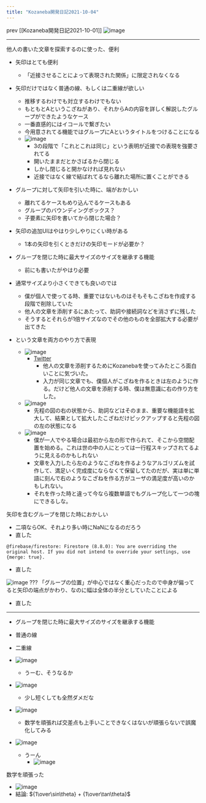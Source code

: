 ```yaml
---
title: "Kozaneba開発日記2021-10-04"
---
```


prev [[Kozaneba開発日記2021-10-01]]
![image](https://gyazo.com/112315562acdd784a4fb2715e28089f3/thumb/1000)


-----
他人の書いた文章を探索するのに使った、便利
- 矢印はとても便利
    - 「近接させることによって表現された関係」に限定されなくなる

- 矢印だけではなく普通の線、もしくは二重線が欲しい
    - 推移するわけでも対立するわけでもない
    - もともとAというこざねがあり、それからAの内容を詳しく解説したグループができたようなケース
    - 一番直感的にはイコールで繋ぎたい
    - 今用意されてる機能ではグループにAというタイトルをつけることになる
    - ![image](https://gyazo.com/72b05907e6c63bfc2c1030b979e489ed/thumb/1000)
        - 3の段階で「これとこれは同じ」という表明が近接での表現を強要されてる
        - 開いたままだとかさばるから閉じる
        - しかし閉じると開かなければ見れない
        - 近接ではなく線で結ばれてるなら離れた場所に置くことができる

- グループに対して矢印を引いた時に、端がおかしい
    - 離れてるケースもめり込んでるケースもある
    - グループのバウンディングボックス？
    - 子要素に矢印を書いてから閉じた場合？

- 矢印の追加UIはやはり少しやりにくい時がある
    - 1本の矢印を引くときだけの矢印モードが必要か？

- グループを閉じた時に最大サイズのサイズを継承する機能
    - 前にも書いたがやはり必要

- 通常サイズより小さくできても良いのでは
    - 僕が個人で使ってる時、重要ではないものはそもそもこざねを作成する段階で削除していた
    - 他人の文章を添削するにあたって、助詞や接続詞などを消さずに残した
    - そうするとそれらが1倍サイズなのでその他のものを全部拡大する必要が出てきた
- という文章を両方のやり方で表現
    - ![image](https://gyazo.com/efa0595dc7e8d9185c4ed23ea1670805/thumb/1000)
        - [Twitter](https://twitter.com/nishio/status/1444699350085423106)
            - 他人の文章を添削するためにKozanebaを使ってみたところ面白いことに気づいた。
            - 入力が同じ文章でも、僕個人がこざねを作るときは左のように作る。だけど他人の文章を添削する時、僕は無意識に右の作り方をした。
    - ![image](https://gyazo.com/a647b14f4a9e0ad3387657471dc5bd5e/thumb/1000)
        - 先程の図の右の状態から、助詞などはそのまま、重要な機能語を拡大して、結果として拡大したこざねだけピックアップすると先程の図の左の状態になる
    - ![image](https://gyazo.com/0becd01a242df92dc5f1f838448bdc28/thumb/1000)
        - 僕が一人でやる場合は最初から左の形で作られて、そこから空間配置を始める。これは世の中の人にとっては一行程スキップされてるように見えるのかもしれない
        - 文章を入力したら左のようなこざねを作るようなアルゴリズムを試作して、満足いく完成度にならなくて保留してたのだが、実は単に単語に刻んで右のようなこざねを作る方がユーザの満足度が高いのかもしれない。
        - それを作った時と違って今なら複数単語でもグループ化して一つの塊にできるしな。

矢印を含むグループを閉じた時におかしい
- 二項ならOK、それより多い時にNaNになるのだろう
- 直した

`@firebase/firestore: Firestore (8.8.0): You are overriding the original host. If you did not intend to override your settings, use {merge: true}.`
- 直した

![image](https://gyazo.com/ede48304d187644ad953ec443438106d/thumb/1000)
???
「グループの位置」が中心ではなく重心だったので中身が偏ってると矢印の端点がかわり、なのに幅は全体の半分としていたことによる
- 直した

---

- グループを閉じた時に最大サイズのサイズを継承する機能
- 普通の線
- 二重線

- ![image](https://gyazo.com/90a6ed3be3687f6434f564f88742658c/thumb/1000)
    - うーむ、そうなるか
- ![image](https://gyazo.com/4d463f6028898c9760c14429eed4e87f/thumb/1000)
    - 少し短くしても全然ダメだな
- ![image](https://gyazo.com/eb2de04e8499f8f7e80ebf4dad96eb9b/thumb/1000)
    - 数学を頑張れば交差点も上手いことできなくはないが頑張らないで誤魔化してみる
- ![image](https://gyazo.com/a74551e2fd66e7f65ba493e78caf8f3d/thumb/1000)
    - うーん
        - ![image](https://gyazo.com/6aed61e2e21465e5b5f16b402b0b25f0/thumb/1000)

数学を頑張った
- ![image](https://gyazo.com/112315562acdd784a4fb2715e28089f3/thumb/1000)
- 結論: ${1\over\sin\theta} + {1\over\tan\theta}$
